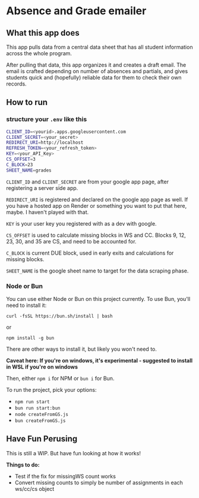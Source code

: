 # Absence and Grade emailer

## What this app does

This app pulls data from a central data sheet that has all student information across the whole program.

After pulling that data, this app organizes it and creates a draft email. The email is crafted depending on number of absences and partials, and gives students quick and (hopefully) reliable data for them to check their own records.

## How to run

### structure your `.env` like this

```bash
CLIENT_ID=<yourid>.apps.googleusercontent.com
CLIENT_SECRET=<your_secret>
REDIRECT_URI=http://localhost
REFRESH_TOKEN=<your_refresh_token>
KEY=<your_API_Key>
CS_OFFSET=3
C_BLOCK=23
SHEET_NAME=grades
```

`CLIENT_ID` and `CLIENT_SECRET` are from your google app page, after registering a server side app.

`REDIRECT_URI` is registered and declared on the google app page as well. If you have a hosted app on Render or something you want to put that here, maybe. I haven't played with that.

`KEY` is your user key you registered with as a dev with google.

`CS_OFFSET` is used to calculate missing blocks in WS and CC. Blocks 9, 12, 23, 30, and 35 are CS, and need to be accounted for.

`C_BLOCK` is current DUE block, used in early exits and calculations for missing blocks.

`SHEET_NAME` is the google sheet name to target for the data scraping phase.

### Node or Bun

You can use either Node or Bun on this project currently. To use Bun, you'll need to install it:

`curl -fsSL https://bun.sh/install | bash`

or

`npm install -g bun`

There are other ways to install it, but likely you won't need to.

__**Caveat here: If you're on windows, it's experimental - suggested to install in WSL if you're on windows**__

Then, either `npm i` for NPM or `bun i` for Bun.

To run the project, pick your options:

- `npm run start`
- `bun run start:bun`
- `node createFromGS.js`
- `bun createFromGS.js`

## Have Fun Perusing

This is still a WIP. But have fun looking at how it works!

__Things to do:__

- Test if the fix for missingWS count works
- Convert missing counts to simply be number of assignments in each ws/cc/cs object
